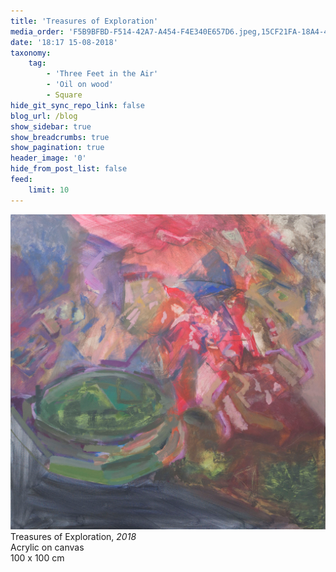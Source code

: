 ```yaml
---
title: 'Treasures of Exploration'
media_order: 'F5B9BFBD-F514-42A7-A454-F4E340E657D6.jpeg,15CF21FA-18A4-4621-881F-A3DF34D1A6E4.jpeg'
date: '18:17 15-08-2018'
taxonomy:
    tag:
        - 'Three Feet in the Air'
        - 'Oil on wood'
        - Square
hide_git_sync_repo_link: false
blog_url: /blog
show_sidebar: true
show_breadcrumbs: true
show_pagination: true
header_image: '0'
hide_from_post_list: false
feed:
    limit: 10
---
```


![](15CF21FA-18A4-4621-881F-A3DF34D1A6E4.jpeg)
Treasures of Exploration, _2018_  
Acrylic on canvas  
100 x 100 cm